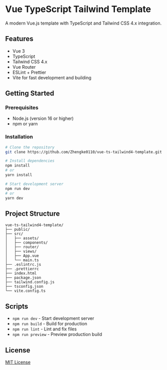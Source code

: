 # Vue TypeScript Tailwind Template

A modern Vue.js template with TypeScript and Tailwind CSS 4.x integration.

## Features

- Vue 3
- TypeScript
- Tailwind CSS 4.x
- Vue Router
- ESLint + Prettier
- Vite for fast development and building

## Getting Started

### Prerequisites

- Node.js (version 16 or higher)
- npm or yarn

### Installation

```bash
# Clone the repository
git clone https://github.com/Zhengke0110/vue-ts-tailwind4-template.git

# Install dependencies
npm install
# or
yarn install

# Start development server
npm run dev
# or
yarn dev
```

## Project Structure

```
vue-ts-tailwind4-template/
├── public/
├── src/
│   ├── assets/
│   ├── components/
│   ├── router/
│   ├── views/
│   ├── App.vue
│   └── main.ts
├── .eslintrc.js
├── .prettierrc
├── index.html
├── package.json
├── tailwind.config.js
├── tsconfig.json
└── vite.config.ts
```

## Scripts

- `npm run dev` - Start development server
- `npm run build` - Build for production
- `npm run lint` - Lint and fix files
- `npm run preview` - Preview production build

## License

[MIT License](LICENSE)
